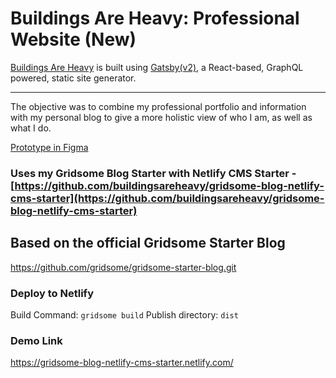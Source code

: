 # Buildings Are Heavy: Professional Website (New)

[Buildings Are Heavy](https://buildingsareheavy.com) is built using [Gatsby(v2)](https://www.gatsbyjs.org/), a React-based, GraphQL powered, static site generator.

---

The objective was to combine my professional portfolio and information with my personal blog to give a more holistic view of who I am, as well as what I do.

[Prototype in Figma](https://www.figma.com/proto/gWEANvhH1dZTGOPVmGP9Z60K/Buildings-Are-Heavy-dot-com?node-id=0%3A1&scaling=min-zoom)


### Uses my Gridsome Blog Starter with Netlify CMS Starter - [https://github.com/buildingsareheavy/gridsome-blog-netlify-cms-starter](https://github.com/buildingsareheavy/gridsome-blog-netlify-cms-starter)


## Based on the official Gridsome Starter Blog

https://github.com/gridsome/gridsome-starter-blog.git

### Deploy to Netlify

Build Command: `gridsome build`
Publish directory: `dist`

### Demo Link

https://gridsome-blog-netlify-cms-starter.netlify.com/
